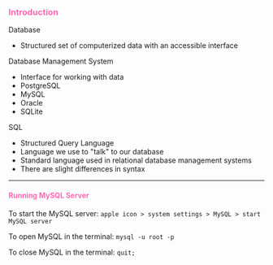 ### <span style="color:hotpink">Introduction</span>

Database

- Structured set of computerized data with an accessible interface

Database Management System

- Interface for working with data
- PostgreSQL
- MySQL
- Oracle
- SQLite

SQL

- Structured Query Language
- Language we use to "talk" to our database
- Standard language used in relational database management systems
- There are slight differences in syntax

---

#### <span style="color:hotpink">Running MySQL Server</span>

To start the MySQL server:
`apple icon > system settings > MySQL > start MySQL server`

To open MySQL in the terminal: `mysql -u root -p`

To close MySQL in the terminal: `quit;`
